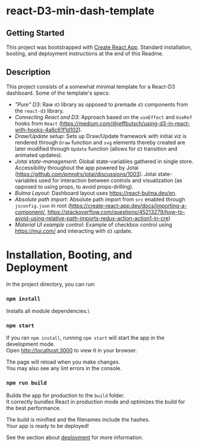# react-D3-min-dash-template

## Getting Started

This project was bootstrapped with [Create React App](https://github.com/facebook/create-react-app). 
Standard installation, booting, and deployment instructions at the end of this Readme.

## Description

This project consists of a somewhat minimal template for a React-D3 dashboard.
Some of the template's specs:

- *"Pure" D3*:  Raw `d3` library as opposed to premade `d3` components from the `react-d3` library.
- *Connecting React and D3*: Approach based on the `useEffect` and `UseRef` hooks from `React` (https://medium.com/@jeffbutsch/using-d3-in-react-with-hooks-4a6c61f1d102).
- *Draw/Update setup*: Sets up Draw/Update framework with initial viz is rendered through `Draw` function and `svg` elements thereby created are later modified through `Update` function (allows for `d3` transition and animated updates).
- *Jotai state-management*: Global state-variables gathered in single store. Accessibility throughout the app powered by Jotai (https://github.com/pmndrs/jotai/discussions/1003). Jotai state-variables used for interaction between controls and visualization (as opposed to using props, to avoid props-drilling).
- *Bulma Layout*: Dashboard layout uses https://react-bulma.dev/en.
- *Absolute path import*: Absolute path import from `src` enabled through `jsconfig.json` in root (https://create-react-app.dev/docs/importing-a-component/, https://stackoverflow.com/questions/45213279/how-to-avoid-using-relative-path-imports-redux-action-action1-in-cre)
- *Material UI example control*: Example of checkbox control using https://mui.com/ and interacting with `d3` update.

# Installation, Booting, and Deployment

In the project directory, you can run:

### `npm install`

Installs all module dependencies.\

### `npm start`

If you ran `npm install`, running `npm start`  will start the app in the development mode.\
Open [http://localhost:3000](http://localhost:3000) to view it in your browser.

The page will reload when you make changes.\
You may also see any lint errors in the console.

### `npm run build`

Builds the app for production to the `build` folder.\
It correctly bundles React in production mode and optimizes the build for the best performance.

The build is minified and the filenames include the hashes.\
Your app is ready to be deployed!

See the section about [deployment](https://facebook.github.io/create-react-app/docs/deployment) for more information.
